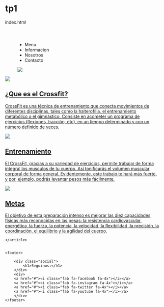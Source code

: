 # tp1
index.html
<!DOCTYPE html>
<html lang="en">
<head>
    <meta charset="UTF-8">
    <meta name="viewport" content="width=device-width, initial-scale=1.0">
    <title>Humano Fitness</title>
    <link rel="stylesheet" href="./css/style.css">
    <link rel="stylesheet" href="https://use.fontawesome.com/releases/v5.8.2/css/all.css"
    integrity="sha384-oS3vJWv+0UjzBfQzYUhtDYW+Pj2yciDJxpsK1OYPAYjqT085Qq/1cq5FLXAZQ7Ay" crossorigin="anonymous">
</head>
<body>
    <menu>
        <header>
            <a href="#menuHambur"><i class="fas fa-bars"></i></a>
        </header>
        <nav id="menuHambur">
            <a href="#"><i class="fas fa-times"></i></a>
            <ul>
                <li>Menu</li>
                <li>Informacion</li>
                <li>Nosotros</li>
                <li>Contacto</li>
            </ul>    
        </nav>
    </menu>

<figure class="fondo"><img src="./imagenes/ambitious-creative-co-rick-barrett-e1vAwZzbe5I-unsplash.jpg" class="fondo"></figure>
    <article>
        <a href="#">
        <div class="card">
            <img src="./imagenes/meghan-holmes-buWcS7G1_28-unsplash.jpg">
            <h2>¿Que es el Crossfit?</h2>
            <p>CrossFit es una técnica de entrenamiento que conecta movimientos de diferentes disciplinas, tales como la halterofilia, el entrenamiento metabólico o el gimnástico. Consiste en acometer un programa de ejercicios (flexiones, tracción, etc), en un tiempo determinado y con un número definido de veces.</p>
        </div>
        </a>
        <a href="#">
        <div class="card">
            <img src="./imagenes/ryan-de-hamer-WIPIAJW2-P8-unsplash.jpg">
            <h2>Entrenamiento</h2>
            <p>El CrossFit, gracias a su variedad de ejercicios, permite trabajar de forma integral los musculos de tu cuerpo. Así tonificarás el volumen muscular corporal de forma general. Evidentemente, este trabajo te hará más fuerte, y por, ejemplo, podrás levantar pesos más fácilmente.</p>
        </div>
        </a>
        <a href="#">
        <div class="card">
            <img src="./imagenes/victor-freitas-nlZTjUZX2qo-unsplash.jpg">
            <h2>Metas</h2>
            <p>El objetivo de esta preparación intenso es mejorar las diez capacidades físicas más reconocidas en las pesas: la resistencia cardiovascular, energética, la fuerza, la potencia, la velocidad, la flexibilidad, la precisión, la coordinación, el equilibrio y la agilidad del cuerpo.</p>
        </div>
        </a>


    </article>

        
    <footer>
            
        <div class="social">
            <h1>Seguinos:</h1>
        </div>
        <div>
        <a href="#"><i class="fab fa-facebook fa-4x"></i></a>
        <a href="#"><i class="fab fa-instagram fa-4x"></i></a>
        <a href="#"><i class="fab fa-twitter fa-4x"></i></a>
        <a href="#"><i class="fab fa-youtube fa-4x"></i></a>
        </div>
    </footer>




</body>
</html>
